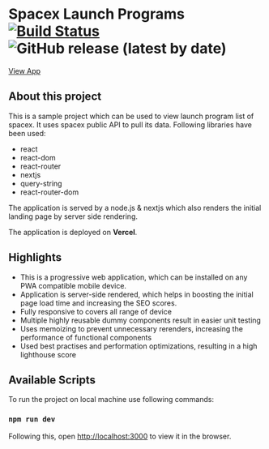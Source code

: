 # Spacex Launch Programs [![Build Status](https://travis-ci.org/prakhar-shukla/spacex-launch-programs.svg?branch=master)](https://travis-ci.org/prakhar-shukla/spacex-launch-programs)  ![GitHub release (latest by date)](https://img.shields.io/github/v/release/prakhar-shukla/spacex-launch-programs)
[View App](https://spacex-launchprogram.herokuapp.com/)

## About this project

This is a sample project which can be used to view launch program list of spacex. It uses spacex public API to pull its data.
Following libraries have been used:
- react
- react-dom
- react-router
- nextjs
- query-string
- react-router-dom

The application is served by a node.js & nextjs which also renders the initial landing page by server side rendering.

The application is deployed on **Vercel**.

## Highlights
- This is a progressive web application, which can be installed on any PWA compatible mobile device.
- Application is server-side rendered, which helps in boosting the initial page load time and increasing the SEO scores.
- Fully responsive to covers all range of device
- Multiple highly reusable dummy components result in easier unit testing
- Uses memoizing to prevent unnecessary rerenders, increasing the performance of functional components
- Used best practises and performation optimizations, resulting in a high lighthouse score

## Available Scripts

To run the project on local machine use following commands:

### `npm run dev`


Following this, open [http://localhost:3000](http://localhost:3000) to view it in the browser.
